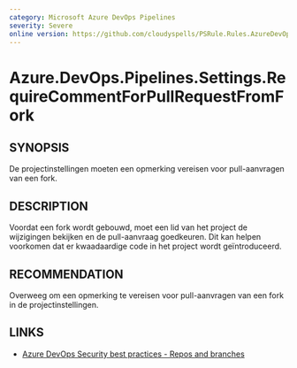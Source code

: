 ```yaml
---
category: Microsoft Azure DevOps Pipelines
severity: Severe
online version: https://github.com/cloudyspells/PSRule.Rules.AzureDevOps/blob/main/src/PSRule.Rules.AzureDevOps/nl/Azure.DevOps.Pipelines.Settings.RequireCommentForPullRequestFromFork.md
---
```


# Azure.DevOps.Pipelines.Settings.RequireCommentForPullRequestFromFork

## SYNOPSIS

De projectinstellingen moeten een opmerking vereisen voor pull-aanvragen van een fork.

## DESCRIPTION

Voordat een fork wordt gebouwd, moet een lid van het project de wijzigingen bekijken en de
pull-aanvraag goedkeuren. Dit kan helpen voorkomen dat er kwaadaardige code in het project
wordt geïntroduceerd.

## RECOMMENDATION

Overweeg om een opmerking te vereisen voor pull-aanvragen van een fork in de
projectinstellingen.

## LINKS

- [Azure DevOps Security best practices - Repos and branches](https://learn.microsoft.com/nl-nl/azure/devops/organizations/security/security-best-practices?view=azure-devops#repositories-and-branches)
